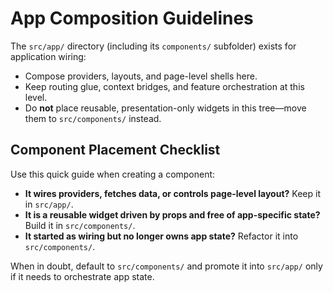# App Composition Guidelines

The `src/app/` directory (including its `components/` subfolder) exists for application wiring:

- Compose providers, layouts, and page-level shells here.
- Keep routing glue, context bridges, and feature orchestration at this level.
- Do **not** place reusable, presentation-only widgets in this tree—move them to `src/components/` instead.

## Component Placement Checklist

Use this quick guide when creating a component:

- **It wires providers, fetches data, or controls page-level layout?** Keep it in `src/app/`.
- **It is a reusable widget driven by props and free of app-specific state?** Build it in `src/components/`.
- **It started as wiring but no longer owns app state?** Refactor it into `src/components/`.

When in doubt, default to `src/components/` and promote it into `src/app/` only if it needs to orchestrate app state.

